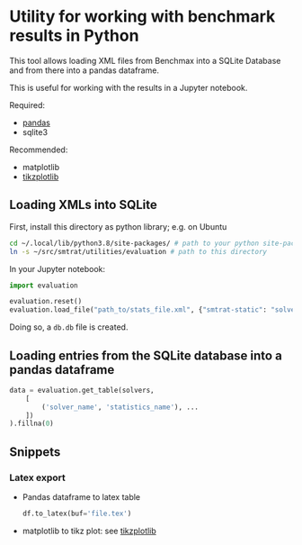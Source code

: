 # Utility for working with benchmark results in Python

This tool allows loading XML files from Benchmax into a SQLite Database and from there into a pandas dataframe.

This is useful for working with the results in a Jupyter notebook.

Required:

* [pandas](https://pandas.pydata.org/)
* sqlite3

Recommended:

* matplotlib
* [tikzplotlib](https://github.com/nschloe/tikzplotlib)

## Loading XMLs into SQLite

First, install this directory as python library; e.g. on Ubuntu
```bash
cd ~/.local/lib/python3.8/site-packages/ # path to your python site-packages directory
ln -s ~/src/smtrat/utilities/evaluation # path to this directory
```

In your Jupyter notebook:

```python
import evaluation

evaluation.reset()
evaluation.load_file("path_to/stats_file.xml", {"smtrat-static": "solver_name"}) # second parameter is optinal
```

Doing so, a `db.db` file is created.

## Loading entries from the SQLite database into a pandas dataframe

```python
data = evaluation.get_table(solvers, 
    [
        ('solver_name', 'statistics_name'), ...
    ])
).fillna(0)
```

## Snippets

### Latex export

* Pandas dataframe to latex table
    ```python
    df.to_latex(buf='file.tex')
    ```

* matplotlib to tikz plot: see [tikzplotlib](https://github.com/nschloe/tikzplotlib)